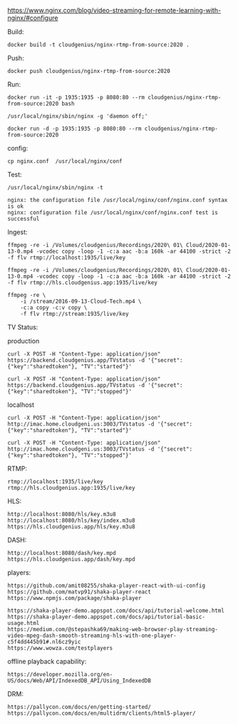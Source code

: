 https://www.nginx.com/blog/video-streaming-for-remote-learning-with-nginx/#configure

Build:

    docker build -t cloudgenius/nginx-rtmp-from-source:2020 .

Push:

    docker push cloudgenius/nginx-rtmp-from-source:2020

Run:

    docker run -it -p 1935:1935 -p 8080:80 --rm cloudgenius/nginx-rtmp-from-source:2020 bash

    /usr/local/nginx/sbin/nginx -g 'daemon off;'

    docker run -d -p 1935:1935 -p 8080:80 --rm cloudgenius/nginx-rtmp-from-source:2020

config:

    cp nginx.conf  /usr/local/nginx/conf

Test:

    /usr/local/nginx/sbin/nginx -t

    nginx: the configuration file /usr/local/nginx/conf/nginx.conf syntax is ok
    nginx: configuration file /usr/local/nginx/conf/nginx.conf test is successful

Ingest:

    ffmpeg -re -i /Volumes/cloudgenius/Recordings/2020\ 01\ Cloud/2020-01-13-0.mp4 -vcodec copy -loop -1 -c:a aac -b:a 160k -ar 44100 -strict -2 -f flv rtmp://localhost:1935/live/key

    ffmpeg -re -i /Volumes/cloudgenius/Recordings/2020\ 01\ Cloud/2020-01-13-0.mp4 -vcodec copy -loop -1 -c:a aac -b:a 160k -ar 44100 -strict -2 -f flv rtmp://hls.cloudgenius.app:1935/live/key

    ffmpeg -re \
        -i /stream/2016-09-13-Cloud-Tech.mp4 \
        -c:a copy -c:v copy \
        -f flv rtmp://stream:1935/live/key

TV Status:

production

    curl -X POST -H "Content-Type: application/json" https://backend.cloudgenius.app/TVstatus -d '{"secret":{"key":"sharedtoken"}, "TV":"started"}'

    curl -X POST -H "Content-Type: application/json" https://backend.cloudgenius.app/TVstatus -d '{"secret":{"key":"sharedtoken"}, "TV":"stopped"}'

localhost

    curl -X POST -H "Content-Type: application/json" http://imac.home.cloudgeni.us:3003/TVstatus -d '{"secret":{"key":"sharedtoken"}, "TV":"started"}'

    curl -X POST -H "Content-Type: application/json" http://imac.home.cloudgeni.us:3003/TVstatus -d '{"secret":{"key":"sharedtoken"}, "TV":"stopped"}'

RTMP:

    rtmp://localhost:1935/live/key
    rtmp://hls.cloudgenius.app:1935/live/key

HLS:

    http://localhost:8080/hls/key.m3u8
    http://localhost:8080/hls/key/index.m3u8
    https://hls.cloudgenius.app/hls/key.m3u8

DASH:

    http://localhost:8080/dash/key.mpd
    https://hls.cloudgenius.app/dash/key.mpd

players:

    https://github.com/amit08255/shaka-player-react-with-ui-config
    https://github.com/matvp91/shaka-player-react
    https://www.npmjs.com/package/shaka-player

    https://shaka-player-demo.appspot.com/docs/api/tutorial-welcome.html
    https://shaka-player-demo.appspot.com/docs/api/tutorial-basic-usage.html
    https://medium.com/@stepashka69/making-web-browser-play-streaming-video-mpeg-dash-smooth-streaming-hls-with-one-player-c5f4dd445b91#.nl6cz9yic
    https://www.wowza.com/testplayers

offline playback capability:

    https://developer.mozilla.org/en-US/docs/Web/API/IndexedDB_API/Using_IndexedDB

DRM:

    https://pallycon.com/docs/en/getting-started/
    https://pallycon.com/docs/en/multidrm/clients/html5-player/

